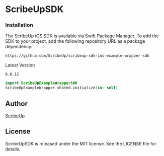 # ScribeUpSDK


### Installation
The ScribeUp iOS SDK is available via Swift Package Manager. To add the SDK to your project, add the following repository URL as a package dependency:

```
https://github.com/ScribeUp/scribeup-sdk-ios-example-wrapper-sdk
```

Latest Version
```
0.0.12
```

```swift
import ScribeUpExampleWrapperSDK
ScribeUpExampleWrapper.shared.initialize(in: self)
```

## Author

[ScribeUp](https://scribeup.io)

## License
ScribeUpSDK is released under the MIT license. See the LICENSE file for details.